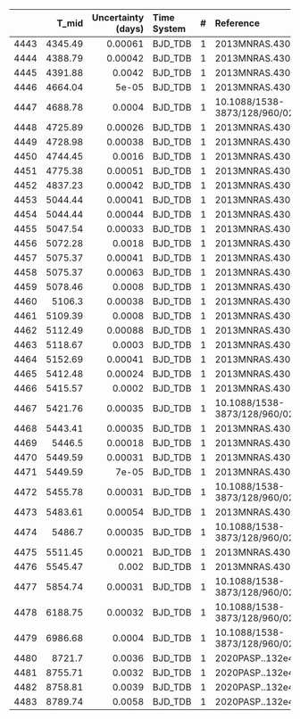 |      |   T_mid |   Uncertainty (days) | Time System   |   # | Reference                        |
|-----:|--------:|---------------------:|:--------------|----:|:---------------------------------|
| 4443 | 4345.49 |              0.00061 | BJD_TDB       |   1 | 2013MNRAS.430.3032B              |
| 4444 | 4388.79 |              0.00042 | BJD_TDB       |   1 | 2013MNRAS.430.3032B              |
| 4445 | 4391.88 |              0.0042  | BJD_TDB       |   1 | 2013MNRAS.430.3032B              |
| 4446 | 4664.04 |              5e-05   | BJD_TDB       |   1 | 2013MNRAS.430.3032B              |
| 4447 | 4688.78 |              0.0004  | BJD_TDB       |   1 | 10.1088/1538-3873/128/960/024402 |
| 4448 | 4725.89 |              0.00026 | BJD_TDB       |   1 | 2013MNRAS.430.3032B              |
| 4449 | 4728.98 |              0.00038 | BJD_TDB       |   1 | 2013MNRAS.430.3032B              |
| 4450 | 4744.45 |              0.0016  | BJD_TDB       |   1 | 2013MNRAS.430.3032B              |
| 4451 | 4775.38 |              0.00051 | BJD_TDB       |   1 | 2013MNRAS.430.3032B              |
| 4452 | 4837.23 |              0.00042 | BJD_TDB       |   1 | 2013MNRAS.430.3032B              |
| 4453 | 5044.44 |              0.00041 | BJD_TDB       |   1 | 2013MNRAS.430.3032B              |
| 4454 | 5044.44 |              0.00044 | BJD_TDB       |   1 | 2013MNRAS.430.3032B              |
| 4455 | 5047.54 |              0.00033 | BJD_TDB       |   1 | 2013MNRAS.430.3032B              |
| 4456 | 5072.28 |              0.0018  | BJD_TDB       |   1 | 2013MNRAS.430.3032B              |
| 4457 | 5075.37 |              0.00041 | BJD_TDB       |   1 | 2013MNRAS.430.3032B              |
| 4458 | 5075.37 |              0.00063 | BJD_TDB       |   1 | 2013MNRAS.430.3032B              |
| 4459 | 5078.46 |              0.0008  | BJD_TDB       |   1 | 2013MNRAS.430.3032B              |
| 4460 | 5106.3  |              0.00038 | BJD_TDB       |   1 | 2013MNRAS.430.3032B              |
| 4461 | 5109.39 |              0.0008  | BJD_TDB       |   1 | 2013MNRAS.430.3032B              |
| 4462 | 5112.49 |              0.00088 | BJD_TDB       |   1 | 2013MNRAS.430.3032B              |
| 4463 | 5118.67 |              0.0003  | BJD_TDB       |   1 | 2013MNRAS.430.3032B              |
| 4464 | 5152.69 |              0.00041 | BJD_TDB       |   1 | 2013MNRAS.430.3032B              |
| 4465 | 5412.48 |              0.00024 | BJD_TDB       |   1 | 2013MNRAS.430.3032B              |
| 4466 | 5415.57 |              0.0002  | BJD_TDB       |   1 | 2013MNRAS.430.3032B              |
| 4467 | 5421.76 |              0.00035 | BJD_TDB       |   1 | 10.1088/1538-3873/128/960/024402 |
| 4468 | 5443.41 |              0.00035 | BJD_TDB       |   1 | 2013MNRAS.430.3032B              |
| 4469 | 5446.5  |              0.00018 | BJD_TDB       |   1 | 2013MNRAS.430.3032B              |
| 4470 | 5449.59 |              0.00031 | BJD_TDB       |   1 | 2013MNRAS.430.3032B              |
| 4471 | 5449.59 |              7e-05   | BJD_TDB       |   1 | 2013MNRAS.430.3032B              |
| 4472 | 5455.78 |              0.00031 | BJD_TDB       |   1 | 10.1088/1538-3873/128/960/024402 |
| 4473 | 5483.61 |              0.00054 | BJD_TDB       |   1 | 2013MNRAS.430.3032B              |
| 4474 | 5486.7  |              0.00035 | BJD_TDB       |   1 | 10.1088/1538-3873/128/960/024402 |
| 4475 | 5511.45 |              0.00021 | BJD_TDB       |   1 | 2013MNRAS.430.3032B              |
| 4476 | 5545.47 |              0.002   | BJD_TDB       |   1 | 2013MNRAS.430.3032B              |
| 4477 | 5854.74 |              0.00031 | BJD_TDB       |   1 | 10.1088/1538-3873/128/960/024402 |
| 4478 | 6188.75 |              0.00032 | BJD_TDB       |   1 | 10.1088/1538-3873/128/960/024402 |
| 4479 | 6986.68 |              0.0004  | BJD_TDB       |   1 | 10.1088/1538-3873/128/960/024402 |
| 4480 | 8721.7  |              0.0036  | BJD_TDB       |   1 | 2020PASP..132e4401Z              |
| 4481 | 8755.71 |              0.0032  | BJD_TDB       |   1 | 2020PASP..132e4401Z              |
| 4482 | 8758.81 |              0.0039  | BJD_TDB       |   1 | 2020PASP..132e4401Z              |
| 4483 | 8789.74 |              0.0058  | BJD_TDB       |   1 | 2020PASP..132e4401Z              |